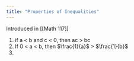 ```yaml
---
title: "Properties of Inequalities"
---
```


Introduced in [[Math 117]]

1. if a < b and c < 0, then ac > bc
2. If 0 < a < b, then $\frac{1}{a}$ > $\frac{1}{b}$
3. 